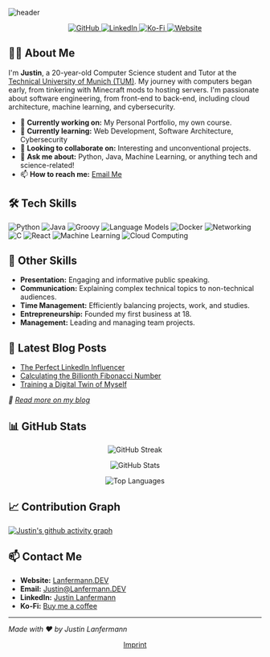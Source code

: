 <!-- Header -->
<!--
<p align="center">
  <img src="https://cdn.lanfermann.dev/projects/thumbnails/this-page-project-thumbnail.jpeg" alt="Banner" />
</p>
-->
![header](https://capsule-render.vercel.app/api?type=waving&height=300&color=gradient&text=Hi,%20I'm%20Justin&reversal=false&textBg=false&animation=fadeIn&theme=tokyonight)

<p align="center">
  <a href="https://github.com/jaylann">
    <img src="https://img.shields.io/github/followers/jaylann?label=Follow&style=social" alt="GitHub" />
  </a>
  <a href="https://www.linkedin.com/in/justin-lanfermann-07352124b">
    <img src="https://img.shields.io/badge/-Justin%20Lanfermann-blue?style=flat&logo=Linkedin&logoColor=white" alt="LinkedIn" />
  </a>
  <a href="https://ko-fi.com/justiiiin">
    <img src="https://img.shields.io/badge/Ko--fi-Buy%20me%20a%20coffee-FF5E5B?logo=kofi" alt="Ko-Fi" />
  </a>
  <a href="https://lanfermann.dev">
    <img src="https://img.shields.io/badge/-Lanfermann.DEV-0A0A0A?style=flat&logo=Firefox&logoColor=white" alt="Website" />
  </a>
</p>

<!-- About Me -->
## 👨‍💻 About Me

I'm **Justin**, a 20-year-old Computer Science student and Tutor at the [Technical University of Munich (TUM)](https://www.tum.de). My journey with computers began early, from tinkering with Minecraft mods to hosting servers. I'm passionate about software engineering, from front-end to back-end, including cloud architecture, machine learning, and cybersecurity.

- 🔭 **Currently working on:** My Personal Portfolio, my own course.
- 🌱 **Currently learning:** Web Development, Software Architecture, Cybersecurity
- 👯 **Looking to collaborate on:** Interesting and unconventional projects.
- 💬 **Ask me about:** Python, Java, Machine Learning, or anything tech and science-related!
- 📫 **How to reach me:** [Email Me](mailto:justin@lanfermann.dev)

<!-- Tech Skills -->
## 🛠️ Tech Skills

![Python](https://img.shields.io/badge/Python-6%20years-3776AB?logo=python&logoColor=white)
![Java](https://img.shields.io/badge/Java-3%20years-007396?logo=java&logoColor=white)
![Groovy](https://img.shields.io/badge/Groovy-1%20year-4298B8?logo=apache-groovy&logoColor=white)
![Language Models](https://img.shields.io/badge/Language%20Models-3%20years-652C90?logo=openai&logoColor=white)
![Docker](https://img.shields.io/badge/Docker-2%20years-2496ED?logo=docker&logoColor=white)
![Networking](https://img.shields.io/badge/Networking-3%20years-0069D9?logo=cisco&logoColor=white)
![C](https://img.shields.io/badge/C-2%20years-A8B9CC?logo=c&logoColor=white)
![React](https://img.shields.io/badge/React-1%20year-61DAFB?logo=react&logoColor=white)
![Machine Learning](https://img.shields.io/badge/Machine%20Learning-2%20years-F7931E?logo=tensorflow&logoColor=white)
![Cloud Computing](https://img.shields.io/badge/Cloud%20Computing-1%20year-FF9900?logo=amazon-aws&logoColor=white)

<!-- Other Skills -->
## 💼 Other Skills

- **Presentation:** Engaging and informative public speaking.
- **Communication:** Explaining complex technical topics to non-technical audiences.
- **Time Management:** Efficiently balancing projects, work, and studies.
- **Entrepreneurship:** Founded my first business at 18.
- **Management:** Leading and managing team projects.

<!-- Latest Blog Posts -->
## 📝 Latest Blog Posts

<!-- BLOG-POST-LIST:START -->
- [The Perfect LinkedIn Influencer](https://lanfermann.dev/blogs/the-perfect-linkedin-influencer)
- [Calculating the Billionth Fibonacci Number](https://lanfermann.dev/blogs/the-billionth-fibonacci-number)
- [Training a Digital Twin of Myself](https://lanfermann.dev/blogs/digital-twin)
<!-- BLOG-POST-LIST:END --><!-- BLOG-POST-LIST:END --><!-- BLOG-POST-LIST:END --><!-- BLOG-POST-LIST:END --><!-- BLOG-POST-LIST:END --><!-- BLOG-POST-LIST:END --><!-- BLOG-POST-LIST:END --><!-- BLOG-POST-LIST:END --><!-- BLOG-POST-LIST:END --><!-- BLOG-POST-LIST:END --><!-- BLOG-POST-LIST:END --><!-- BLOG-POST-LIST:END --><!-- BLOG-POST-LIST:END --><!-- BLOG-POST-LIST:END --><!-- BLOG-POST-LIST:END --><!-- BLOG-POST-LIST:END --><!-- BLOG-POST-LIST:END --><!-- BLOG-POST-LIST:END --><!-- BLOG-POST-LIST:END --><!-- BLOG-POST-LIST:END --><!-- BLOG-POST-LIST:END --><!-- BLOG-POST-LIST:END --><!-- BLOG-POST-LIST:END --><!-- BLOG-POST-LIST:END --><!-- BLOG-POST-LIST:END --><!-- BLOG-POST-LIST:END --><!-- BLOG-POST-LIST:END --><!-- BLOG-POST-LIST:END --><!-- BLOG-POST-LIST:END --><!-- BLOG-POST-LIST:END --><!-- BLOG-POST-LIST:END --><!-- BLOG-POST-LIST:END --><!-- BLOG-POST-LIST:END --><!-- BLOG-POST-LIST:END --><!-- BLOG-POST-LIST:END --><!-- BLOG-POST-LIST:END --><!-- BLOG-POST-LIST:END --><!-- BLOG-POST-LIST:END --><!-- BLOG-POST-LIST:END --><!-- BLOG-POST-LIST:END --><!-- BLOG-POST-LIST:END --><!-- BLOG-POST-LIST:END --><!-- BLOG-POST-LIST:END --><!-- BLOG-POST-LIST:END --><!-- BLOG-POST-LIST:END --><!-- BLOG-POST-LIST:END --><!-- BLOG-POST-LIST:END --><!-- BLOG-POST-LIST:END --><!-- BLOG-POST-LIST:END --><!-- BLOG-POST-LIST:END --><!-- BLOG-POST-LIST:END --><!-- BLOG-POST-LIST:END --><!-- BLOG-POST-LIST:END --><!-- BLOG-POST-LIST:END --><!-- BLOG-POST-LIST:END --><!-- BLOG-POST-LIST:END --><!-- BLOG-POST-LIST:END --><!-- BLOG-POST-LIST:END --><!-- BLOG-POST-LIST:END --><!-- BLOG-POST-LIST:END --><!-- BLOG-POST-LIST:END --><!-- BLOG-POST-LIST:END --><!-- BLOG-POST-LIST:END --><!-- BLOG-POST-LIST:END --><!-- BLOG-POST-LIST:END --><!-- BLOG-POST-LIST:END --><!-- BLOG-POST-LIST:END --><!-- BLOG-POST-LIST:END --><!-- BLOG-POST-LIST:END --><!-- BLOG-POST-LIST:END --><!-- BLOG-POST-LIST:END --><!-- BLOG-POST-LIST:END --><!-- BLOG-POST-LIST:END --><!-- BLOG-POST-LIST:END --><!-- BLOG-POST-LIST:END --><!-- BLOG-POST-LIST:END --><!-- BLOG-POST-LIST:END --><!-- BLOG-POST-LIST:END --><!-- BLOG-POST-LIST:END --><!-- BLOG-POST-LIST:END --><!-- BLOG-POST-LIST:END --><!-- BLOG-POST-LIST:END --><!-- BLOG-POST-LIST:END --><!-- BLOG-POST-LIST:END --><!-- BLOG-POST-LIST:END --><!-- BLOG-POST-LIST:END --><!-- BLOG-POST-LIST:END --><!-- BLOG-POST-LIST:END --><!-- BLOG-POST-LIST:END --><!-- BLOG-POST-LIST:END --><!-- BLOG-POST-LIST:END --><!-- BLOG-POST-LIST:END --><!-- BLOG-POST-LIST:END --><!-- BLOG-POST-LIST:END --><!-- BLOG-POST-LIST:END --><!-- BLOG-POST-LIST:END --><!-- BLOG-POST-LIST:END --><!-- BLOG-POST-LIST:END --><!-- BLOG-POST-LIST:END --><!-- BLOG-POST-LIST:END --><!-- BLOG-POST-LIST:END --><!-- BLOG-POST-LIST:END --><!-- BLOG-POST-LIST:END --><!-- BLOG-POST-LIST:END --><!-- BLOG-POST-LIST:END --><!-- BLOG-POST-LIST:END --><!-- BLOG-POST-LIST:END --><!-- BLOG-POST-LIST:END --><!-- BLOG-POST-LIST:END --><!-- BLOG-POST-LIST:END --><!-- BLOG-POST-LIST:END --><!-- BLOG-POST-LIST:END --><!-- BLOG-POST-LIST:END --><!-- BLOG-POST-LIST:END --><!-- BLOG-POST-LIST:END --><!-- BLOG-POST-LIST:END --><!-- BLOG-POST-LIST:END --><!-- BLOG-POST-LIST:END --><!-- BLOG-POST-LIST:END --><!-- BLOG-POST-LIST:END --><!-- BLOG-POST-LIST:END --><!-- BLOG-POST-LIST:END --><!-- BLOG-POST-LIST:END --><!-- BLOG-POST-LIST:END --><!-- BLOG-POST-LIST:END --><!-- BLOG-POST-LIST:END --><!-- BLOG-POST-LIST:END --><!-- BLOG-POST-LIST:END --><!-- BLOG-POST-LIST:END --><!-- BLOG-POST-LIST:END --><!-- BLOG-POST-LIST:END --><!-- BLOG-POST-LIST:END --><!-- BLOG-POST-LIST:END --><!-- BLOG-POST-LIST:END --><!-- BLOG-POST-LIST:END --><!-- BLOG-POST-LIST:END --><!-- BLOG-POST-LIST:END --><!-- BLOG-POST-LIST:END --><!-- BLOG-POST-LIST:END --><!-- BLOG-POST-LIST:END --><!-- BLOG-POST-LIST:END --><!-- BLOG-POST-LIST:END --><!-- BLOG-POST-LIST:END --><!-- BLOG-POST-LIST:END --><!-- BLOG-POST-LIST:END --><!-- BLOG-POST-LIST:END --><!-- BLOG-POST-LIST:END --><!-- BLOG-POST-LIST:END --><!-- BLOG-POST-LIST:END --><!-- BLOG-POST-LIST:END --><!-- BLOG-POST-LIST:END --><!-- BLOG-POST-LIST:END --><!-- BLOG-POST-LIST:END --><!-- BLOG-POST-LIST:END --><!-- BLOG-POST-LIST:END --><!-- BLOG-POST-LIST:END --><!-- BLOG-POST-LIST:END --><!-- BLOG-POST-LIST:END --><!-- BLOG-POST-LIST:END --><!-- BLOG-POST-LIST:END --><!-- BLOG-POST-LIST:END --><!-- BLOG-POST-LIST:END --><!-- BLOG-POST-LIST:END --><!-- BLOG-POST-LIST:END --><!-- BLOG-POST-LIST:END --><!-- BLOG-POST-LIST:END --><!-- BLOG-POST-LIST:END --><!-- BLOG-POST-LIST:END --><!-- BLOG-POST-LIST:END --><!-- BLOG-POST-LIST:END --><!-- BLOG-POST-LIST:END --><!-- BLOG-POST-LIST:END --><!-- BLOG-POST-LIST:END --><!-- BLOG-POST-LIST:END -->

*📖 [Read more on my blog](https://lanfermann.dev/blog)*

<!-- GitHub Stats -->
## 📊 GitHub Stats

<p align="center">
  <img align="center" src="https://github-readme-streak-stats.herokuapp.com/?user=jaylann&theme=tokyonight" alt="GitHub Streak" />
</p>

<p align="center">
  <img align="center" src="https://github-readme-stats.vercel.app/api?username=jaylann&show_icons=true&theme=tokyonight" alt="GitHub Stats" />
</p>

<p align="center">
  <img align="center" src="https://github-readme-stats.vercel.app/api/top-langs/?username=jaylann&layout=compact&theme=tokyonight" alt="Top Languages" />
</p>

<!-- Contribution Graph -->
## 📈 Contribution Graph

[![Justin's github activity graph](https://github-readme-activity-graph.vercel.app/graph?username=jaylann&theme=tokyonight&bg_color=0d1117&color=58a6ff&line=58a6ff&point=444c56&area=true&hide_border=true)](https://github.com/ashutosh00710/github-readme-activity-graph)

<!-- Contact Me -->
## 📫 Contact Me

- **Website:** [Lanfermann.DEV](https://lanfermann.dev)
- **Email:** [Justin@Lanfermann.DEV](mailto:justin@lanfermann.dev)
- **LinkedIn:** [Justin Lanfermann](https://www.linkedin.com/in/justin-lanfermann-07352124b)
- **Ko-Fi:** [Buy me a coffee](https://ko-fi.com/justiiiin)

---

*Made with ❤️ by Justin Lanfermann*

<!-- Footer Links -->
<p align="center">
  <a href="https://lanfermann.dev/imprint">Imprint</a>
</p>
